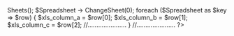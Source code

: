 <?php

    //example


    require_once('php-excel-reader-php8/excel_reader2.php');

    require_once('php-excel-reader-php8/SpreadsheetReader.php');



    $Spreadsheet = new SpreadsheetReader($xls_path);


    //$Sheets = $Spreadsheet -> Sheets();


    $Spreadsheet -> ChangeSheet(0);



    foreach ($Spreadsheet as $key => $row) {

        $xls_column_a = $row[0];
        
        $xls_column_b = $row[1];
	
        
        $xls_column_c = $row[2];

	//......................

    }

    //......................
?>
